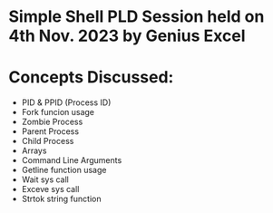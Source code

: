 # Simple Shell PLD Session held on 4th Nov. 2023 by Genius Excel

# Concepts Discussed:
* PID & PPID (Process ID)
* Fork funcion usage
* Zombie Process
* Parent Process
* Child Process
* Arrays
* Command Line Arguments
* Getline function usage
* Wait sys call
* Exceve sys call
* Strtok string function
